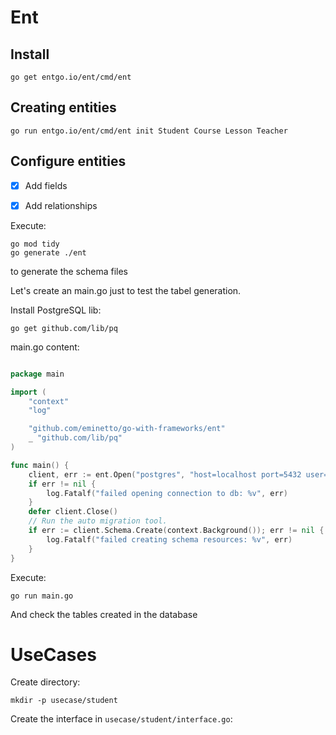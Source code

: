 # Ent

## Install

    go get entgo.io/ent/cmd/ent

## Creating entities

    go run entgo.io/ent/cmd/ent init Student Course Lesson Teacher

## Configure entities

- [x] Add fields

- [x] Add relationships 

Execute: 

    go mod tidy
    go generate ./ent 
    
to generate the schema files

Let's create an main.go just to test the tabel generation.


Install PostgreSQL lib:

    go get github.com/lib/pq

main.go content:

```go

package main

import (
	"context"
	"log"

	"github.com/eminetto/go-with-frameworks/ent"
	_ "github.com/lib/pq"
)

func main() {
	client, err := ent.Open("postgres", "host=localhost port=5432 user=prest password=prest dbname=prest sslmode=disable")
	if err != nil {
		log.Fatalf("failed opening connection to db: %v", err)
	}
	defer client.Close()
	// Run the auto migration tool.
	if err := client.Schema.Create(context.Background()); err != nil {
		log.Fatalf("failed creating schema resources: %v", err)
	}
}

```

Execute:

    go run main.go

And check the tables created in the database


# UseCases

Create directory:

    mkdir -p usecase/student

Create the interface in `usecase/student/interface.go`:



